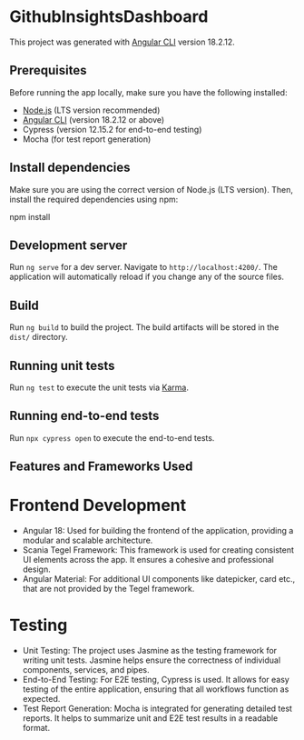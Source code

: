 # GithubInsightsDashboard

This project was generated with [Angular CLI](https://github.com/angular/angular-cli) version 18.2.12.

## Prerequisites

Before running the app locally, make sure you have the following installed:

- [Node.js](https://nodejs.org/) (LTS version recommended)
- [Angular CLI](https://angular.io/cli) (version 18.2.12 or above)
- Cypress (version 12.15.2 for end-to-end testing)
- Mocha (for test report generation)

## Install dependencies

Make sure you are using the correct version of Node.js (LTS version). Then, install the required dependencies using npm:

npm install

## Development server

Run `ng serve` for a dev server. Navigate to `http://localhost:4200/`. The application will automatically reload if you change any of the source files.

## Build

Run `ng build` to build the project. The build artifacts will be stored in the `dist/` directory.

## Running unit tests

Run `ng test` to execute the unit tests via [Karma](https://karma-runner.github.io).

## Running end-to-end tests

Run `npx cypress open` to execute the end-to-end tests. 


## Features and Frameworks Used

# Frontend Development

- Angular 18: Used for building the frontend of the application, providing a modular and scalable architecture.
- Scania Tegel Framework: This framework is used for creating consistent UI elements across the app. It ensures a cohesive and professional design.
- Angular Material: For additional UI components like datepicker, card etc., that are not provided by the Tegel framework.

# Testing

- Unit Testing: The project uses Jasmine as the testing framework for writing unit tests. Jasmine helps ensure the correctness of individual components, services, and pipes.
- End-to-End Testing: For E2E testing, Cypress is used. It allows for easy testing of the entire application, ensuring that all workflows function as expected.
- Test Report Generation: Mocha is integrated for generating detailed test reports. It helps to summarize unit and E2E test results in a readable format.

